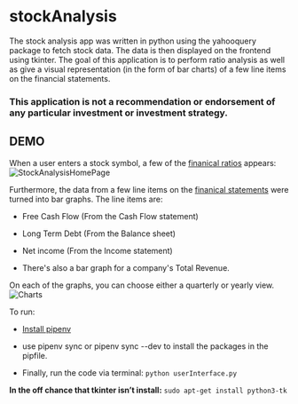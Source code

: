 # stockAnalysis
The stock analysis app was written in python using the yahooquery package to fetch stock data. The data is then displayed on the frontend using tkinter. 
The goal of this application is to perform ratio analysis as well as give a visual representation (in the form of bar charts) of a few line items on the financial statements.


### This application is not a recommendation or endorsement of any particular investment or investment strategy. 

DEMO
---------------
When a user enters a stock symbol, a few of the [finanical ratios](https://www.investopedia.com/financial-ratios-4689817) 
appears: 
![StockAnalysisHomePage](http://g.recordit.co/Ms9TtEM4I9.gif)


Furthermore, the data from a few line items on the [finanical statements](https://www.investopedia.com/terms/f/financial-statements.asp) were turned into bar graphs. The line items are: 

* Free Cash Flow (From the Cash Flow statement)

* Long Term Debt (From the Balance sheet)

* Net income     (From the Income statement)

* There's also a bar graph for a company's Total Revenue. 

On each of the graphs, you can choose either a quarterly or yearly view.
![Charts](http://g.recordit.co/eu6GjJB1yV.gif)




To run:

* [Install pipenv](https://pypi.org/project/pipenv/)

* use pipenv sync or pipenv sync --dev to install the packages in the pipfile.

* Finally, run the code via terminal: `python userInterface.py` 

__In the off chance that tkinter isn’t install:__ `sudo apt-get install python3-tk`
